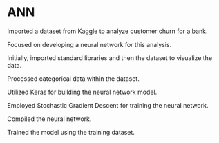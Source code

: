 # ANN
Imported a dataset from Kaggle to analyze customer churn for a bank.

Focused on developing a neural network for this analysis.

Initially, imported standard libraries and then the dataset to visualize the data.

Processed categorical data within the dataset.

Utilized Keras for building the neural network model.

Employed Stochastic Gradient Descent for training the neural network.

Compiled the neural network.

Trained the model using the training dataset.
